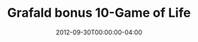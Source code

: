 ---
title: "Grafald bonus 10-Game of Life"
type: "image"
date: 2012-09-30T00:00:00-04:00
draft: false
categories: ["Projects"]
image_path: "../img/2012/bonus_10.png"
alt_text: ""
---